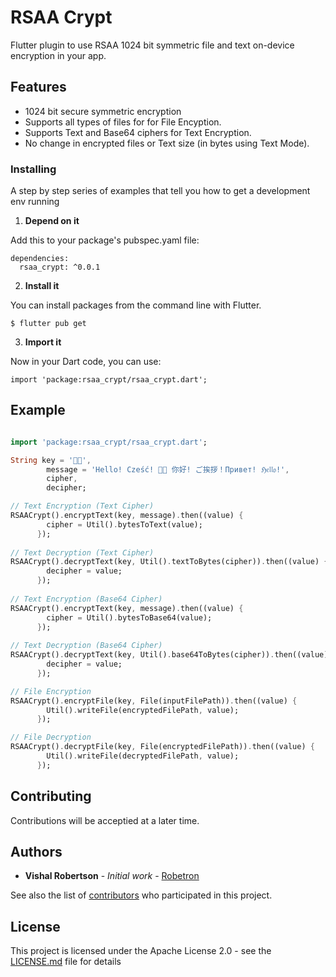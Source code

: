 # RSAA Crypt

Flutter plugin to use RSAA 1024 bit symmetric file and text on-device encryption in your app.

## Features

- 1024 bit secure symmetric encryption
- Supports all types of files for for File Encyption. 
- Supports Text and Base64 ciphers for Text Encryption.
- No change in encrypted files or Text size (in bytes using Text Mode).

### Installing

A step by step series of examples that tell you how to get a development env running

1. **Depend on it**

Add this to your package's pubspec.yaml file:

```
dependencies:
  rsaa_crypt: ^0.0.1
```

2. **Install it**

You can install packages from the command line with Flutter.

```
$ flutter pub get
```

3. **Import it**

Now in your Dart code, you can use:

```
import 'package:rsaa_crypt/rsaa_crypt.dart';
```

## Example 

```dart

import 'package:rsaa_crypt/rsaa_crypt.dart';

String key = '🐻🎌',
        message = 'Hello! Cześć! 🐻🎌 你好! ご挨拶！Привет! ℌ𝔢𝔩𝔩𝔬!',
        cipher,
        decipher;

// Text Encryption (Text Cipher)
RSAACrypt().encryptText(key, message).then((value) {
        cipher = Util().bytesToText(value);
      });
      
// Text Decryption (Text Cipher)
RSAACrypt().decryptText(key, Util().textToBytes(cipher)).then((value) {
        decipher = value;
      });
      
// Text Encryption (Base64 Cipher)
RSAACrypt().encryptText(key, message).then((value) {
        cipher = Util().bytesToBase64(value);
      });
      
// Text Decryption (Base64 Cipher)
RSAACrypt().decryptText(key, Util().base64ToBytes(cipher)).then((value) {
        decipher = value;
      });

// File Encryption
RSAACrypt().encryptFile(key, File(inputFilePath)).then((value) {
        Util().writeFile(encryptedFilePath, value);
      });

// File Decryption
RSAACrypt().decryptFile(key, File(encryptedFilePath)).then((value) {
        Util().writeFile(decryptedFilePath, value);
      });

```

## Contributing

Contributions will be acceptied at a later time.

## Authors

* **Vishal Robertson** - *Initial work* - [Robetron](https://github.com/Robetron)

See also the list of [contributors](https://github.com/Robetron/rsaa_crypt/contributors) who participated in this project.

## License

This project is licensed under the Apache License 2.0 - see the [LICENSE.md](LICENSE.md) file for details
